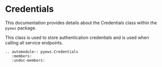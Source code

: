# Credentials

This documentation provides details about the Credentials class within the `pyews` package.

This class is used to store authentication credentials and is used when calling all service endpoints.

```eval_rst
.. automodule:: pyews.Credentials
   :members:
   :undoc-members:
```